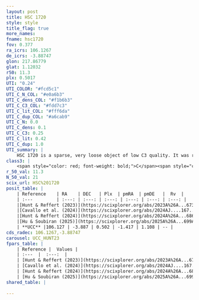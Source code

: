```yaml
---
layout: post
title: HSC 1720
style: style
title_flag: true
more_names: 
fname: hsc1720
fov: 0.377
ra_icrs: 106.1267
de_icrs: -3.88747
glon: 217.86779
glat: 1.12032
r50: 11.3
plx: 0.5017
UTI: "0.24"
UTI_COLOR: "#fcd5c1"
UTI_C_N_COL: "#e0a6b3"
UTI_C_dens_COL: "#f1b6b3"
UTI_C_C3_COL: "#fdd7c3"
UTI_C_lit_COL: "#fff6da"
UTI_C_dup_COL: "#a6cab9"
UTI_C_N: 0.0
UTI_C_dens: 0.1
UTI_C_C3: 0.25
UTI_C_lit: 0.42
UTI_C_dup: 1.0
UTI_summary: |
    HSC 1720 is a sparse, very loose object of low C3 quality. It was recently reported in the literature.<br><br><span style="color: #99180f; font-weight: bold;">Warning: </span>contains less than 25 stars with <i>P>0.5</i> estimated.
class3: |
    <span style="color: red; font-weight: bold;">C</span><span style="color: red; font-weight: bold;">C</span>
r_50_val: 11.3
N_50_val: 21
scix_url: HSC%201720
posit_table: |
    | Reference    | RA    | DEC   | Plx  | pmRA  | pmDE   |  Rv  |
    | :---         | :---: | :---: | :---: | :---: | :---: | :---: |
    |[Hunt & Reffert (2023)](https://scixplorer.org/abs/2023A%26A...673A.114H) | 106.186 | -3.84 | 0.505 | -1.438 | 1.086 | -- |
    |[Cavallo et al. (2024)](https://scixplorer.org/abs/2024AJ....167...12C) | 106.154 | -3.873 | 0.508 | -- | -- | -- |
    |[Hunt & Reffert (2024)](https://scixplorer.org/abs/2024A%26A...686A..42H) | 106.186 | -3.84 | 0.505 | -1.438 | 1.086 | -- |
    |[Hu & Soubiran (2025)](https://scixplorer.org/abs/2025A%26A...699A.246H) | 106.154 | -3.873 | -- | -- | -- | -- |
    | **UCC** |106.127 | -3.887 | 0.502 | -1.417 | 1.108 | -- | 
cds_radec: 106.1267,-3.88747
carousel: UCC_HUNT23
fpars_table: |
    | Reference |  Values |
    | :---  |  :---:  |
    | [Hunt & Reffert (2023)](https://scixplorer.org/abs/2023A%26A...673A.114H) | `AV50=0.239, diffAV50=0.652, MOD50=11.384, logAge50=8.009` |
    | [Cavallo et al. (2024)](https://scixplorer.org/abs/2024AJ....167...12C) | `AV50=0.09, dMod50=11.03, logAge50=8.89, [Fe/H]50=0.0` |
    | [Hunt & Reffert (2024)](https://scixplorer.org/abs/2024A%26A...686A..42H) | `MassJ=89.9539` |
    | [Hu & Soubiran (2025)](https://scixplorer.org/abs/2025A%26A...699A.246H) | `MA22=-0.25, MA23f=-0.4, MZ23=-0.54, MK24=-0.25, MF24=-0.24` |
shared_table: |
    
---
```

